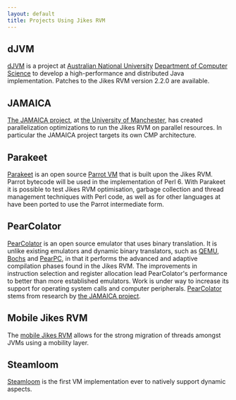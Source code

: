 ```yaml
---
layout: default
title: Projects Using Jikes RVM
---
```


## dJVM 

[dJVM](http://djvm.anu.edu.au/) is a project at [Australian National University](http://http://www.anu.edu.au/) [Department of Computer Science](http://cs.anu.edu.au/) to develop a high-performance and distributed Java implementation. Patches to the Jikes RVM version 2.2.0 are available.

## JAMAICA 

[The JAMAICA project](http://www.cs.manchester.ac.uk/apt/projects/jamaica/), at [the University of Manchester](http://www.manchester.ac.uk/), has created parallelization optimizations to run the Jikes RVM on parallel resources. In particular the JAMAICA project targets its own CMP architecture.

## Parakeet

[Parakeet](http://sourceforge.net/projects/parakeet) is an open source [Parrot VM](http://www.parrotcode.org/) that is built upon the Jikes RVM. Parrot bytecode will be used in the implementation of Perl 6. With Parakeet it is possible to test Jikes RVM optimisation, garbage collection and thread management techniques with Perl code, as well as for other languages at have been ported to use the Parrot intermediate form.

## PearColator

[PearColator](http://www.binarytranslator.org/) is an open source emulator that uses binary translation. It is unlike existing emulators and dynamic binary translators, such as [QEMU](http://fabrice.bellard.free.fr/qemu/), [Bochs](http://bochs.sourceforge.net) and [PearPC](http://pearpc.sourceforge.net/), in that it performs the advanced and adaptive compilation phases found in the Jikes RVM. The improvements in instruction selection and register allocation lead PearColator's performance to better than more established emulators. Work is under way to increase its support for operating system calls and computer peripherals. [PearColator](http://www.binarytranslator.org/) stems from research by [the JAMAICA project](http://www.cs.manchester.ac.uk/apt/projects/jamaica/).

## Mobile Jikes RVM 

The [mobile Jikes RVM](http://polaris.ing.unimo.it/didattica/curriculum/raffaele/mobility_work.html) allows for the strong migration of threads amongst JVMs using a mobility layer.

## Steamloom 

[Steamloom](http://www.st.informatik.tu-darmstadt.de/static/pages/projects/AORTA/Steamloom.jsp) is the first VM implementation ever to natively support dynamic aspects.

